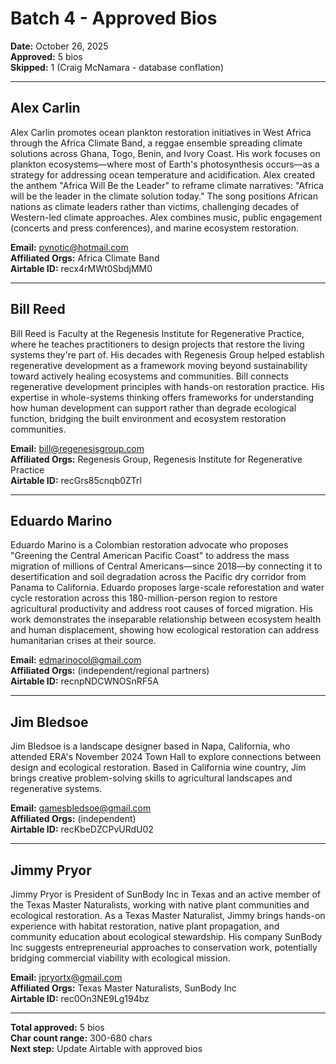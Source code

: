 # Batch 4 - Approved Bios

**Date:** October 26, 2025  
**Approved:** 5 bios  
**Skipped:** 1 (Craig McNamara - database conflation)

---

## Alex Carlin

Alex Carlin promotes ocean plankton restoration initiatives in West Africa through the Africa Climate Band, a reggae ensemble spreading climate solutions across Ghana, Togo, Benin, and Ivory Coast. His work focuses on plankton ecosystems—where most of Earth's photosynthesis occurs—as a strategy for addressing ocean temperature and acidification. Alex created the anthem "Africa Will Be the Leader" to reframe climate narratives: "Africa will be the leader in the climate solution today." The song positions African nations as climate leaders rather than victims, challenging decades of Western-led climate approaches. Alex combines music, public engagement (concerts and press conferences), and marine ecosystem restoration.

**Email:** pynotic@hotmail.com  
**Affiliated Orgs:** Africa Climate Band  
**Airtable ID:** recx4rMWt0SbdjMM0

---

## Bill Reed

Bill Reed is Faculty at the Regenesis Institute for Regenerative Practice, where he teaches practitioners to design projects that restore the living systems they're part of. His decades with Regenesis Group helped establish regenerative development as a framework moving beyond sustainability toward actively healing ecosystems and communities. Bill connects regenerative development principles with hands-on restoration practice. His expertise in whole-systems thinking offers frameworks for understanding how human development can support rather than degrade ecological function, bridging the built environment and ecosystem restoration communities.

**Email:** bill@regenesisgroup.com  
**Affiliated Orgs:** Regenesis Group, Regenesis Institute for Regenerative Practice  
**Airtable ID:** recGrs85cnqb0ZTrl

---

## Eduardo Marino

Eduardo Marino is a Colombian restoration advocate who proposes "Greening the Central American Pacific Coast" to address the mass migration of millions of Central Americans—since 2018—by connecting it to desertification and soil degradation across the Pacific dry corridor from Panama to California. Eduardo proposes large-scale reforestation and water cycle restoration across this 180-million-person region to restore agricultural productivity and address root causes of forced migration. His work demonstrates the inseparable relationship between ecosystem health and human displacement, showing how ecological restoration can address humanitarian crises at their source.

**Email:** edmarinocol@gmail.com  
**Affiliated Orgs:** (independent/regional partners)  
**Airtable ID:** recnpNDCWNOSnRF5A

---

## Jim Bledsoe

Jim Bledsoe is a landscape designer based in Napa, California, who attended ERA's November 2024 Town Hall to explore connections between design and ecological restoration. Based in California wine country, Jim brings creative problem-solving skills to agricultural landscapes and regenerative systems.

**Email:** gamesbledsoe@gmail.com  
**Affiliated Orgs:** (independent)  
**Airtable ID:** recKbeDZCPvURdU02

---

## Jimmy Pryor

Jimmy Pryor is President of SunBody Inc in Texas and an active member of the Texas Master Naturalists, working with native plant communities and ecological restoration. As a Texas Master Naturalist, Jimmy brings hands-on experience with habitat restoration, native plant propagation, and community education about ecological stewardship. His company SunBody Inc suggests entrepreneurial approaches to conservation work, potentially bridging commercial viability with ecological mission.

**Email:** jpryortx@gmail.com  
**Affiliated Orgs:** Texas Master Naturalists, SunBody Inc  
**Airtable ID:** rec0On3NE9Lg194bz

---

**Total approved:** 5 bios  
**Char count range:** 300-680 chars  
**Next step:** Update Airtable with approved bios
